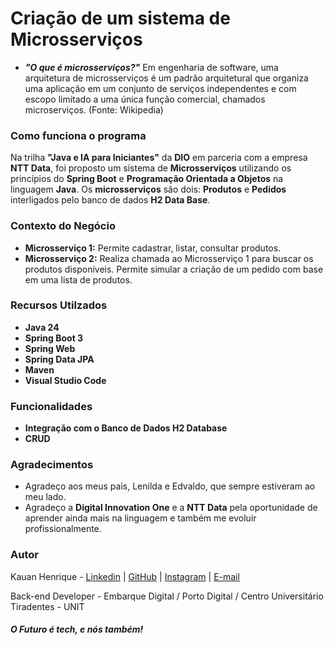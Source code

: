 # Criação de um sistema de Microsserviços

* ***"O que é microsserviços?"*** 
Em engenharia de software, uma arquitetura de microsserviços é um padrão arquitetural que organiza uma aplicação em um conjunto de serviços independentes e com escopo limitado a uma única função comercial, chamados microserviços. (Fonte: Wikipedia)

### Como funciona o programa
Na trilha **"Java e IA para Iniciantes"** da **DIO** em parceria com a empresa **NTT Data**, foi proposto um sistema de **Microsserviços** utilizando os princípios do **Spring Boot** e **Programação Orientada a Objetos** na linguagem **Java**. Os **microsserviços** são dois: **Produtos** e **Pedidos** interligados pelo banco de dados **H2 Data Base**.

### Contexto do Negócio
* **Microsserviço 1:** Permite cadastrar, listar, consultar produtos.
* **Microsserviço 2:** Realiza chamada ao Microsserviço 1 para buscar os produtos disponíveis. Permite simular a criação de um pedido com base em uma lista de produtos.

### Recursos Utilzados

* **Java 24**
* **Spring Boot 3**
* **Spring Web**
* **Spring Data JPA**
* **Maven**
* **Visual Studio Code**

### Funcionalidades

* **Integração com o Banco de Dados H2 Database**
* **CRUD**

### Agradecimentos
* Agradeço aos meus pais, Lenilda e Edvaldo, que sempre estiveram ao meu lado.
* Agradeço a **Digital Innovation One** e a **NTT Data** pela oportunidade de aprender ainda mais na linguagem e também me evoluir profissionalmente.

### Autor
Kauan Henrique - [Linkedin](https://www.linkedin.com/in/kauanbrpe/) | [GitHub](https://github.com/kauanbrpe) | [Instagram](https://www.instagram.com/kauanbrpe.dev) | [E-mail](kauanbrpe.dev@hotmail.com)

Back-end Developer - Embarque Digital / Porto Digital / Centro Universitário Tiradentes - UNIT

#### *O Futuro é tech, e nós também!*

